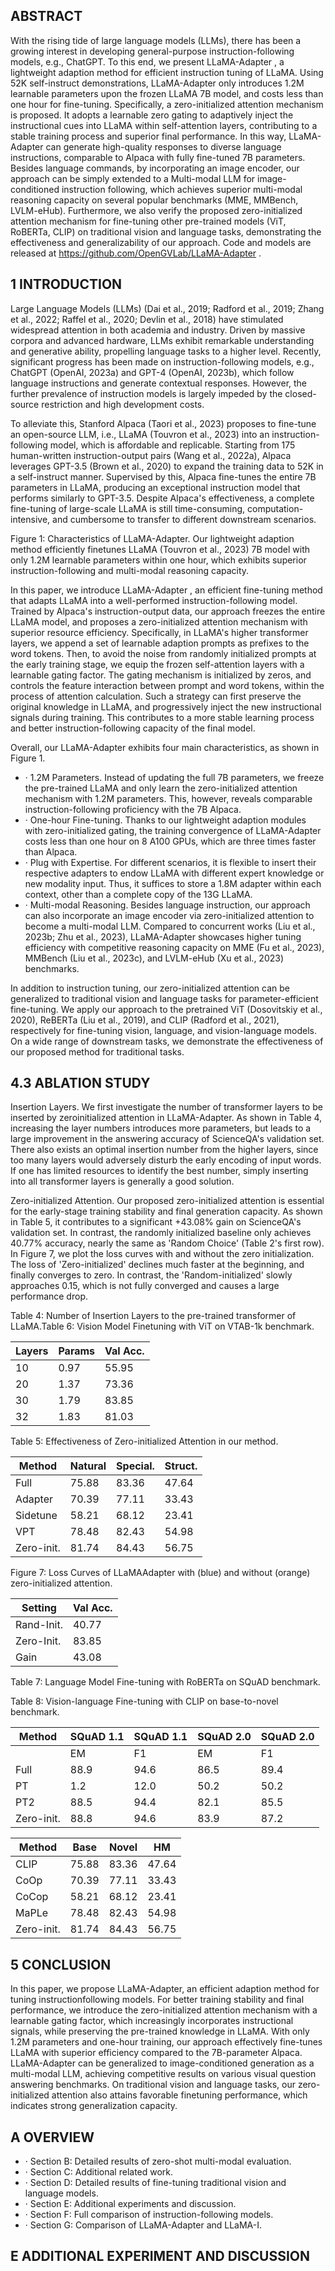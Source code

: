 ## ABSTRACT

With the rising tide of large language models (LLMs), there has been a growing interest in developing general-purpose instruction-following models, e.g., ChatGPT. To this end, we present LLaMA-Adapter , a lightweight adaption method for efficient instruction tuning of LLaMA. Using 52K self-instruct demonstrations, LLaMA-Adapter only introduces 1.2M learnable parameters upon the frozen LLaMA 7B model, and costs less than one hour for fine-tuning. Specifically, a zero-initialized attention mechanism is proposed. It adopts a learnable zero gating to adaptively inject the instructional cues into LLaMA within self-attention layers, contributing to a stable training process and superior final performance. In this way, LLaMA-Adapter can generate high-quality responses to diverse language instructions, comparable to Alpaca with fully fine-tuned 7B parameters. Besides language commands, by incorporating an image encoder, our approach can be simply extended to a Multi-modal LLM for image-conditioned instruction following, which achieves superior multi-modal reasoning capacity on several popular benchmarks (MME, MMBench, LVLM-eHub). Furthermore, we also verify the proposed zero-initialized attention mechanism for fine-tuning other pre-trained models (ViT, RoBERTa, CLIP) on traditional vision and language tasks, demonstrating the effectiveness and generalizability of our approach. Code and models are released at https://github.com/OpenGVLab/LLaMA-Adapter .

## 1 INTRODUCTION

Large Language Models (LLMs) (Dai et al., 2019; Radford et al., 2019; Zhang et al., 2022; Raffel et al., 2020; Devlin et al., 2018) have stimulated widespread attention in both academia and industry. Driven by massive corpora and advanced hardware, LLMs exhibit remarkable understanding and generative ability, propelling language tasks to a higher level. Recently, significant progress has been made on instruction-following models, e.g., ChatGPT (OpenAI, 2023a) and GPT-4 (OpenAI, 2023b), which follow language instructions and generate contextual responses. However, the further prevalence of instruction models is largely impeded by the closed-source restriction and high development costs.

To alleviate this, Stanford Alpaca (Taori et al., 2023) proposes to fine-tune an open-source LLM, i.e., LLaMA (Touvron et al., 2023) into an instruction-following model, which is affordable and replicable. Starting from 175 human-written instruction-output pairs (Wang et al., 2022a), Alpaca leverages GPT-3.5 (Brown et al., 2020) to expand the training data to 52K in a self-instruct manner. Supervised by this, Alpaca fine-tunes the entire 7B parameters in LLaMA, producing an exceptional instruction model that performs similarly to GPT-3.5. Despite Alpaca's effectiveness, a complete fine-tuning of large-scale LLaMA is still time-consuming, computation-intensive, and cumbersome to transfer to different downstream scenarios.

Figure 1: Characteristics of LLaMA-Adapter. Our lightweight adaption method efficiently finetunes LLaMA (Touvron et al., 2023) 7B model with only 1.2M learnable parameters within one hour, which exhibits superior instruction-following and multi-modal reasoning capacity.

<!-- image -->

In this paper, we introduce LLaMA-Adapter , an efficient fine-tuning method that adapts LLaMA into a well-performed instruction-following model. Trained by Alpaca's instruction-output data, our approach freezes the entire LLaMA model, and proposes a zero-initialized attention mechanism with superior resource efficiency. Specifically, in LLaMA's higher transformer layers, we append a set of learnable adaption prompts as prefixes to the word tokens. Then, to avoid the noise from randomly initialized prompts at the early training stage, we equip the frozen self-attention layers with a learnable gating factor. The gating mechanism is initialized by zeros, and controls the feature interaction between prompt and word tokens, within the process of attention calculation. Such a strategy can first preserve the original knowledge in LLaMA, and progressively inject the new instructional signals during training. This contributes to a more stable learning process and better instruction-following capacity of the final model.

Overall, our LLaMA-Adapter exhibits four main characteristics, as shown in Figure 1.

- · 1.2M Parameters. Instead of updating the full 7B parameters, we freeze the pre-trained LLaMA and only learn the zero-initialized attention mechanism with 1.2M parameters. This, however, reveals comparable instruction-following proficiency with the 7B Alpaca.
- · One-hour Fine-tuning. Thanks to our lightweight adaption modules with zero-initialized gating, the training convergence of LLaMA-Adapter costs less than one hour on 8 A100 GPUs, which are three times faster than Alpaca.
- · Plug with Expertise. For different scenarios, it is flexible to insert their respective adapters to endow LLaMA with different expert knowledge or new modality input. Thus, it suffices to store a 1.8M adapter within each context, other than a complete copy of the 13G LLaMA.
- · Multi-modal Reasoning. Besides language instruction, our approach can also incorporate an image encoder via zero-initialized attention to become a multi-modal LLM. Compared to concurrent works (Liu et al., 2023b; Zhu et al., 2023), LLaMA-Adapter showcases higher tuning efficiency with competitive reasoning capacity on MME (Fu et al., 2023), MMBench (Liu et al., 2023c), and LVLM-eHub (Xu et al., 2023) benchmarks.

In addition to instruction tuning, our zero-initialized attention can be generalized to traditional vision and language tasks for parameter-efficient fine-tuning. We apply our approach to the pretrained ViT (Dosovitskiy et al., 2020), ReBERTa (Liu et al., 2019), and CLIP (Radford et al., 2021), respectively for fine-tuning vision, language, and vision-language models. On a wide range of downstream tasks, we demonstrate the effectiveness of our proposed method for traditional tasks.

## 4.3 ABLATION STUDY

Insertion Layers. We first investigate the number of transformer layers to be inserted by zeroinitialized attention in LLaMA-Adapter. As shown in Table 4, increasing the layer numbers introduces more parameters, but leads to a large improvement in the answering accuracy of ScienceQA's validation set. There also exists an optimal insertion number from the higher layers, since too many layers would adversely disturb the early encoding of input words. If one has limited resources to identify the best number, simply inserting into all transformer layers is generally a good solution.

Zero-initialized Attention. Our proposed zero-initialized attention is essential for the early-stage training stability and final generation capacity. As shown in Table 5, it contributes to a significant +43.08% gain on ScienceQA's validation set. In contrast, the randomly initialized baseline only achieves 40.77% accuracy, nearly the same as 'Random Choice' (Table 2's first row). In Figure 7, we plot the loss curves with and without the zero initialization. The loss of 'Zero-initialized' declines much faster at the beginning, and finally converges to zero. In contrast, the 'Random-initialized' slowly approaches 0.15, which is not fully converged and causes a large performance drop.

Table 4: Number of Insertion Layers to the pre-trained transformer of LLaMA.Table 6: Vision Model Finetuning with ViT on VTAB-1k benchmark.

|   Layers |   Params |   Val Acc. |
|----------|----------|------------|
|       10 |     0.97 |      55.95 |
|       20 |     1.37 |      73.36 |
|       30 |     1.79 |      83.85 |
|       32 |     1.83 |      81.03 |

Table 5: Effectiveness of Zero-initialized Attention in our method.

| Method     |   Natural |   Special. |   Struct. |
|------------|-----------|------------|-----------|
| Full       |     75.88 |      83.36 |     47.64 |
| Adapter    |     70.39 |      77.11 |     33.43 |
| Sidetune   |     58.21 |      68.12 |     23.41 |
| VPT        |     78.48 |      82.43 |     54.98 |
| Zero-init. |     81.74 |      84.43 |     56.75 |

Figure 7: Loss Curves of LLaMAAdapter with (blue) and without (orange) zero-initialized attention.

| Setting    |   Val Acc. |
|------------|------------|
| Rand-Init. |      40.77 |
| Zero-Init. |      83.85 |
| Gain       |      43.08 |

Table 7: Language Model Fine-tuning with RoBERTa on SQuAD benchmark.

<!-- image -->

Table 8: Vision-language Fine-tuning with CLIP on base-to-novel benchmark.

| Method     | SQuAD 1.1   | SQuAD 1.1   | SQuAD 2.0   | SQuAD 2.0   |
|------------|-------------|-------------|-------------|-------------|
|            | EM          | F1          | EM          | F1          |
| Full       | 88.9        | 94.6        | 86.5        | 89.4        |
| PT         | 1.2         | 12.0        | 50.2        | 50.2        |
| PT2        | 88.5        | 94.4        | 82.1        | 85.5        |
| Zero-init. | 88.8        | 94.6        | 83.9        | 87.2        |

| Method     |   Base |   Novel |    HM |
|------------|--------|---------|-------|
| CLIP       |  75.88 |   83.36 | 47.64 |
| CoOp       |  70.39 |   77.11 | 33.43 |
| CoCop      |  58.21 |   68.12 | 23.41 |
| MaPLe      |  78.48 |   82.43 | 54.98 |
| Zero-init. |  81.74 |   84.43 | 56.75 |

## 5 CONCLUSION

In this paper, we propose LLaMA-Adapter, an efficient adaption method for tuning instructionfollowing models. For better training stability and final performance, we introduce the zero-initialized attention mechanism with a learnable gating factor, which increasingly incorporates instructional signals, while preserving the pre-trained knowledge in LLaMA. With only 1.2M parameters and one-hour training, our approach effectively fine-tunes LLaMA with superior efficiency compared to the 7B-parameter Alpaca. LLaMA-Adapter can be generalized to image-conditioned generation as a multi-modal LLM, achieving competitive results on various visual question answering benchmarks. On traditional vision and language tasks, our zero-initialized attention also attains favorable finetuning performance, which indicates strong generalization capacity.

## A OVERVIEW

- · Section B: Detailed results of zero-shot multi-modal evaluation.
- · Section C: Additional related work.
- · Section D: Detailed results of fine-tuning traditional vision and language models.
- · Section E: Additional experiments and discussion.
- · Section F: Full comparison of instruction-following models.
- · Section G: Comparison of LLaMA-Adapter and LLaMA-I.

## E ADDITIONAL EXPERIMENT AND DISCUSSION



